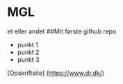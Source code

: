 # MGL
et eller andet
##Mit første github repo
* punkt 1
* punkt 2
* punkt 3

[Opskriftsite] (https://www.dr.dk/)
